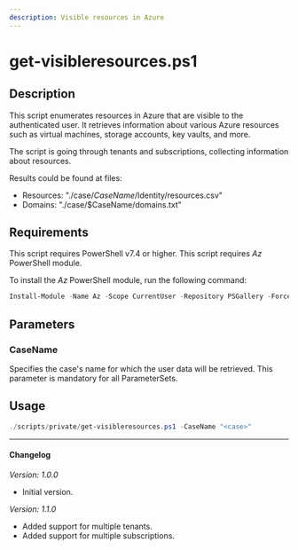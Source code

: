 ```yaml
---
description: Visible resources in Azure
---
```


# get-visibleresources.ps1

## Description

This script enumerates resources in Azure that are visible to the authenticated
user. It retrieves information about various Azure resources such as virtual
machines, storage accounts, key vaults, and more.

The script is going through tenants and subscriptions, collecting information
about resources.

Results could be found at files:
* Resources: "./case/$CaseName/$Identity/resources.csv"
* Domains: "./case/$CaseName/domains.txt"

## Requirements

This script requires PowerShell v7.4 or higher.
This script requires *Az* PowerShell module.

To install the *Az* PowerShell module, run the following command:

```powershell
Install-Module -Name Az -Scope CurrentUser -Repository PSGallery -Force
```

## Parameters

### CaseName

Specifies the case's name for which the user data will be retrieved.
This parameter is mandatory for all ParameterSets.

## Usage

```powershell
./scripts/private/get-visibleresources.ps1 -CaseName "<case>"
```

---

#### Changelog

*Version: 1.0.0*

- Initial version.

*Version: 1.1.0*

- Added support for multiple tenants.
- Added support for multiple subscriptions.
